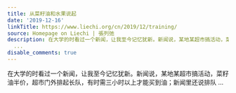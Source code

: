 ```yaml
---
title: 从菜籽油和水果说起
date: '2019-12-16'
linkTitle: https://www.liechi.org/cn/2019/12/training/
source: Homepage on Liechi | 張列弛
description: 在大学的时看过一个新闻，让我至今记忆犹新。新闻说，某地某超市搞活动，菜籽油半价，超市门外排起长队，有时需三小时以上才能买到油；新闻里还说排队
  ...
disable_comments: true
---
```

在大学的时看过一个新闻，让我至今记忆犹新。新闻说，某地某超市搞活动，菜籽油半价，超市门外排起长队，有时需三小时以上才能买到油；新闻里还说排队 ...